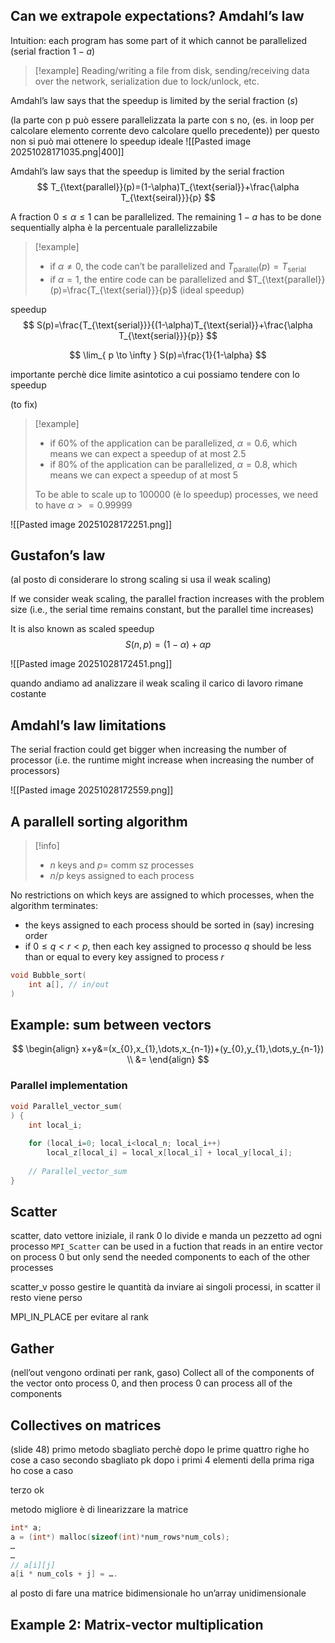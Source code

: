 ## Can we extrapole expectations? Amdahl’s law
Intuition: each program has some part of it which cannot be parallelized (serial fraction $1-a$)

>[!example]
>Reading/writing a file from disk, sending/receiving data over the network, serialization due to lock/unlock, etc.

Amdahl’s law says that the speedup is limited by the serial fraction ($s$)

(la parte con p può essere parallelizzata la parte con s no, (es. in loop per calcolare elemento corrente devo calcolare quello precedente)) per questo non si può mai ottenere lo speedup ideale
![[Pasted image 20251028171035.png|400]]

Amdahl’s law says that the speedup is limited by the serial fraction
$$
T_{\text{parallel}}(p)=(1-\alpha)T_{\text{serial}}+\frac{\alpha T_{\text{seiral}}}{p}
$$

A fraction $0\leq \alpha\leq 1$ can be parallelized. The remaining $1-a$ has to be done sequentially
alpha è la percentuale parallelizzabile

>[!example]
>- if $\alpha\neq 0$, the code can’t be parallelized and $T_{\text{parallel}}(p)=T_{\text{serial}}$
>- if $\alpha=1$, the entire code can be parallelized and $T_{\text{parallel}}(p)=\frac{T_{\text{serial}}}{p}$ (ideal speedup)

speedup
$$
S(p)=\frac{T_{\text{serial}}}{(1-\alpha)T_{\text{serial}}+\frac{\alpha T_{\text{serial}}}{p}}
$$

$$
\lim_{ p \to \infty } S(p)=\frac{1}{1-\alpha}
$$

importante perchè dice limite asintotico a cui possiamo tendere con lo speedup

(to fix)
>[!example]
>- if $60\%$ of the application can be parallelized, $\alpha = 0.6$, which means we can expect a speedup of at most $2.5$
>- if $80\%$ of the application can be parallelized, $\alpha = 0.8$, which means we can expect a speedup of at most $5$
>
>To be able to scale up to $100000$ (è lo speedup) processes, we need to have $\alpha >= 0.99999$

![[Pasted image 20251028172251.png]]

## Gustafon’s law
(al posto di considerare lo strong scaling si usa il weak scaling)

If we consider weak scaling, the parallel fraction increases with the problem size (i.e., the serial time remains constant, but the parallel time increases)

It is also known as scaled speedup
$$
S(n,p)=(1-\alpha)+\alpha p
$$

![[Pasted image 20251028172451.png]]

quando andiamo ad analizzare il weak scaling il carico di lavoro rimane costante

## Amdahl’s law limitations
The serial fraction could get bigger when increasing the number of processor (i.e. the runtime might increase when increasing the number of processors)

![[Pasted image 20251028172559.png]]

## A parallell sorting algorithm

>[!info]
>- $n$ keys and $p=$ comm sz processes
>- $n/p$ keys assigned to each process

No restrictions on which keys are assigned to which processes, when the algorithm terminates:
- the keys assigned to each process should be sorted in (say) incresing order
- if $0\leq q<r<p$, then each key assigned to processo $q$ should be less than or equal to every key assigned to process $r$

```c
void Bubble_sort(
	int a[], // in/out
)
```

## Example: sum between vectors
$$
\begin{align}
x+y&=(x_{0},x_{1},\dots,x_{n-1})+(y_{0},y_{1},\dots,y_{n-1}) \\
&=
\end{align}
$$

### Parallel implementation

```c
void Parallel_vector_sum(
) {
	int local_i;
	
	for (local_i=0; local_i<local_n; local_i++)
		local_z[local_i] = local_x[local_i] + local_y[local_i];
	
	// Parallel_vector_sum
}
```

## Scatter
scatter, dato vettore iniziale, il rank 0 lo divide e manda un pezzetto ad ogni processo
`MPI_Scatter` can be used in a fuction that reads in an entire vector on process 0 but only send the needed components to each of the other processes

scatter_v posso gestire le quantità da inviare ai singoli processi, in scatter il resto viene perso

MPI_IN_PLACE per evitare al rank 


## Gather
(nell’out vengono ordinati per rank, gaso)
Collect all of the components of the vector onto process 0, and then process 0 can process all of the components

## Collectives on matrices
(slide 48)
primo metodo sbagliato perchè dopo le prime quattro righe ho cose a caso
secondo sbagliato pk dopo i primi 4 elementi della prima riga ho cose a caso

terzo ok

metodo migliore è di linearizzare la matrice

```c
int* a;
a = (int*) malloc(sizeof(int)*num_rows*num_cols);
…
…
// a[i][j]
a[i * num_cols + j] = ….
```

al posto di fare una matrice bidimensionale ho un’array unidimensionale 

## Example 2: Matrix-vector multiplication